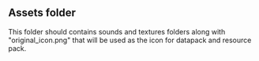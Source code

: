 
## Assets folder
This folder should contains sounds and textures folders along with "original_icon.png" that will be used as the icon for datapack and resource pack.

